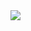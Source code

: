 <img src="https://capsule-render.vercel.app/api?type=venom&color=auto&height=300&section=header&text=I'm minchae Shin&fontSize=90" />
